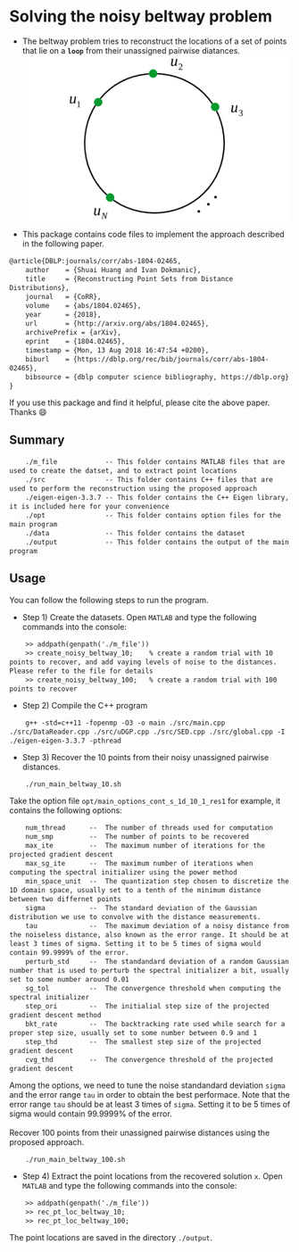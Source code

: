 # Solving the noisy beltway problem
* The beltway problem tries to reconstruct the locations of a set of points that lie on a **`loop`** from their unassigned pairwise diatances.
![beltway_illustration](beltway_illustration.png)
* This package contains code files to implement the approach described in the following paper.
```
@article{DBLP:journals/corr/abs-1804-02465,
    author    = {Shuai Huang and Ivan Dokmanic},
    title     = {Reconstructing Point Sets from Distance Distributions},
    journal   = {CoRR},
    volume    = {abs/1804.02465},
    year      = {2018},
    url       = {http://arxiv.org/abs/1804.02465},
    archivePrefix = {arXiv},
    eprint    = {1804.02465},
    timestamp = {Mon, 13 Aug 2018 16:47:54 +0200},
    biburl    = {https://dblp.org/rec/bib/journals/corr/abs-1804-02465},
    bibsource = {dblp computer science bibliography, https://dblp.org}
}
```
If you use this package and find it helpful, please cite the above paper. Thanks :smile:

## Summary
```
    ./m_file            -- This folder contains MATLAB files that are used to create the datset, and to extract point locations
    ./src               -- This folder contains C++ files that are used to perform the reconstruction using the proposed approach
    ./eigen-eigen-3.3.7 -- This folder contains the C++ Eigen library, it is included here for your convenience
    ./opt               -- This folder contains option files for the main program
    ./data              -- This folder contains the dataset
    ./output            -- This folder contains the output of the main program
```
## Usage

You can follow the following steps to run the program.

* Step 1) Create the datasets. Open `MATLAB` and type the following commands into the console:
```
    >> addpath(genpath('./m_file'))
    >> create_noisy_beltway_10;    % create a random trial with 10 points to recover, and add vaying levels of noise to the distances. Please refer to the file for details
    >> create_noisy_beltway_100;   % create a random trial with 100 points to recover
```
* Step 2) Compile the C++ program
```
    g++ -std=c++11 -fopenmp -O3 -o main ./src/main.cpp ./src/DataReader.cpp ./src/uDGP.cpp ./src/SED.cpp ./src/global.cpp -I ./eigen-eigen-3.3.7 -pthread
```
* Step 3) Recover the 10 points from their noisy unassigned pairwise distances.
```    
    ./run_main_beltway_10.sh
```
Take the option file `opt/main_options_cont_s_1d_10_1_res1` for example, it contains the following options:
```
    num_thread      --  The number of threads used for computation
    num_smp         --  The number of points to be recovered
    max_ite         --  The maximum number of iterations for the projected gradient descent
    max_sg_ite      --  The maximum number of iterations when computing the spectral initializer using the power method
    min_space_unit  --  The quantization step chosen to discretize the 1D domain space, usually set to a tenth of the minimum distance between two differnet points
    sigma           --  The standard deviation of the Gaussian distribution we use to convolve with the distance measurements.
    tau             --  The maximum deviation of a noisy distance from the noiseless distance, also known as the error range. It should be at least 3 times of sigma. Setting it to be 5 times of sigma would contain 99.9999% of the error.
    perturb_std     --  The standandard deviation of a random Gaussian number that is used to perturb the spectral initializer a bit, usually set to some number around 0.01
    sg_tol          --  The convergence threshold when computing the spectral initializer
    step_ori        --  The initialial step size of the projected gradient descent method
    bkt_rate        --  The backtracking rate used while search for a proper step size, usually set to some number between 0.9 and 1
    step_thd        --  The smallest step size of the projected gradient descent
    cvg_thd         --  The convergence threshold of the projected gradient descent
```
Among the options, we need to tune the noise standandard deviation `sigma` and the error range `tau` in order to obtain the best performace. Note that the error range `tau` should be at least 3 times of `sigma`. Setting it to be 5 times of sigma would contain 99.9999% of the error.
<br/><br/>
Recover 100 points from their unassigned pairwise distances using the proposed approach.
```
    ./run_main_beltway_100.sh
```

* Step 4) Extract the point locations from the recovered solution `x`. Open `MATLAB` and type the following commands into the console:
```
    >> addpath(genpath('./m_file'))
    >> rec_pt_loc_beltway_10;
    >> rec_pt_loc_beltway_100;
```
The point locations are saved in the directory `./output`.


   

